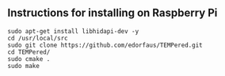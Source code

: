## Instructions for installing on Raspberry Pi

```
sudo apt-get install libhidapi-dev -y
cd /usr/local/src
sudo git clone https://github.com/edorfaus/TEMPered.git
cd TEMPered/
sudo cmake .
sudo make
```
